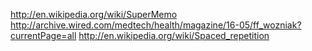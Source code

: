 http://en.wikipedia.org/wiki/SuperMemo
http://archive.wired.com/medtech/health/magazine/16-05/ff_wozniak?currentPage=all
http://en.wikipedia.org/wiki/Spaced_repetition
